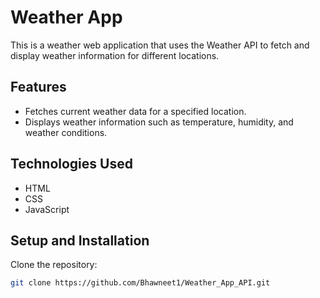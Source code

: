 # Weather App

This is a weather web application that uses the Weather API to fetch and display weather information for different locations.

## Features

- Fetches current weather data for a specified location.
- Displays weather information such as temperature, humidity, and weather conditions.

## Technologies Used

- HTML
- CSS
- JavaScript

## Setup and Installation

Clone the repository:
   ```sh
   git clone https://github.com/Bhawneet1/Weather_App_API.git
   ```
   
